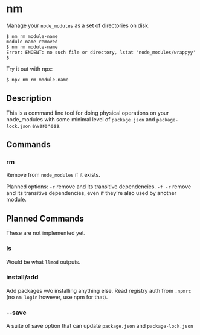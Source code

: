 # nm

Manage your `node_modules` as a set of directories on disk.

```console
$ nm rm module-name
module-name removed
$ nm rm module-name
Error: ENOENT: no such file or directory, lstat 'node_modules/wrappyy'
$
```

Try it out with npx:

```console
$ npx nm rm module-name
```

## Description

This is a command line tool for doing physical operations on your
node_modules with some minimal level of `package.json` and
`package-lock.json` awareness.

## Commands

### rm <pkg>

Remove <pkg> from `node_modules` if it exists.

Planned options: `-r` remove <pkg> and its transitive dependencies.  `-f -r`
remove <pkg> and its transitive dependencies, even if they're also used by
another module.

## Planned Commands

These are not implemented yet.

### ls

Would be what `llmod` outputs.

### install/add

Add packages w/o installing anything else.  Read registry auth from `.npmrc`
(no `nm login` however, use npm for that).

### --save

A suite of save option that can update `package.json` and `package-lock.json`
